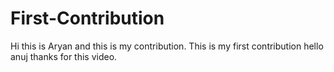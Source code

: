 # First-Contribution
Hi this is Aryan and this is my contribution.
This is my first contribution
hello anuj thanks for this video. 
